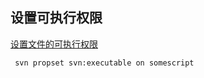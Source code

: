 ## 设置可执行权限

[设置文件的可执行权限][svnbook]
```shell
 svn propset svn:executable on somescript
 ```

 [svnbook]:https://www.visualsvn.com/support/svnbook/ref/svn/c/propset/
